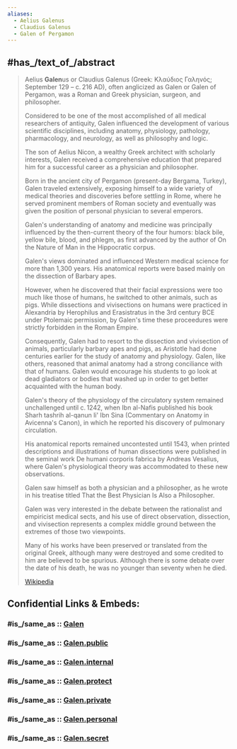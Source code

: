 ```yaml
---
aliases:
  - Aelius Galenus
  - Claudius Galenus
  - Galen of Pergamon
---
```



## #has_/text_of_/abstract 

> Aelius **Galen**us or Claudius Galenus (Greek: Κλαύδιος Γαληνός; September 129 – c. 216 AD), 
> often anglicized as Galen or Galen of Pergamon, 
> was a Roman and Greek physician, surgeon, and philosopher. 
> 
> Considered to be one of the most accomplished of all medical researchers of antiquity, 
> Galen influenced the development of various scientific disciplines, 
> including anatomy, physiology, pathology, pharmacology, and neurology, as well as philosophy and logic.
>
> The son of Aelius Nicon, a wealthy Greek architect with scholarly interests, 
> Galen received a comprehensive education 
> that prepared him for a successful career as a physician and philosopher. 
> 
> Born in the ancient city of Pergamon (present-day Bergama, Turkey), 
> Galen traveled extensively, exposing himself to a wide variety of medical theories and discoveries 
> before settling in Rome, where he served prominent members of Roman society 
> and eventually was given the position of personal physician to several emperors.
>
> Galen's understanding of anatomy and medicine 
> was principally influenced by the then-current theory of the four humors: 
> black bile, yellow bile, blood, and phlegm, 
> as first advanced by the author of On the Nature of Man in the Hippocratic corpus. 
> 
> Galen's views dominated and influenced Western medical science for more than 1,300 years. 
> His anatomical reports were based mainly on the dissection of Barbary apes. 
> 
> However, when he discovered that their facial expressions were too much like those of humans, 
> he switched to other animals, such as pigs. 
> While dissections and vivisections on humans were practiced in Alexandria 
> by Herophilus and Erasistratus in the 3rd century BCE under Ptolemaic permission, 
> by Galen's time these proceedures were strictly forbidden in the Roman Empire. 
> 
> Consequently, Galen had to resort to the dissection and vivisection of animals, 
> particularly barbary apes and pigs, 
> as Aristotle had done centuries earlier for the study of anatomy and physiology. 
> Galen, like others, reasoned that animal anatomy had a strong conciliance with that of humans. 
> Galen would encourage his students to go look at dead gladiators 
> or bodies that washed up in order to get better acquainted with the human body.
>
> Galen's theory of the physiology of the circulatory system remained unchallenged until c. 1242, 
> when Ibn al-Nafis published his book Sharh tashrih al-qanun li' Ibn Sina 
> (Commentary on Anatomy in Avicenna's Canon), 
> in which he reported his discovery of pulmonary circulation. 
> 
> His anatomical reports remained uncontested until 1543, 
> when printed descriptions and illustrations of human dissections were published 
> in the seminal work De humani corporis fabrica by Andreas Vesalius, 
> where Galen's physiological theory was accommodated to these new observations.
>
> Galen saw himself as both a physician and a philosopher, 
> as he wrote in his treatise titled That the Best Physician Is Also a Philosopher. 
> 
> Galen was very interested in the debate between the rationalist and empiricist medical sects, 
> and his use of direct observation, dissection, 
> and vivisection represents a complex middle ground between the extremes of those two viewpoints. 
> 
> Many of his works have been preserved or translated from the original Greek, 
> although many were destroyed and some credited to him are believed to be spurious. 
> Although there is some debate over the date of his death, he was no younger than seventy when he died.
>
> [Wikipedia](https://en.wikipedia.org/wiki/Galen)


## Confidential Links & Embeds: 

### #is_/same_as :: [Galen](/_Standards/Science/Scientist/Ancient_Scientists/Galen.md) 

### #is_/same_as :: [Galen.public](/_public/Science/Scientist/Ancient_Scientists/Galen.public.md) 

### #is_/same_as :: [Galen.internal](/_internal/Science/Scientist/Ancient_Scientists/Galen.internal.md) 

### #is_/same_as :: [Galen.protect](/_protect/Science/Scientist/Ancient_Scientists/Galen.protect.md) 

### #is_/same_as :: [Galen.private](/_private/Science/Scientist/Ancient_Scientists/Galen.private.md) 

### #is_/same_as :: [Galen.personal](/_personal/Science/Scientist/Ancient_Scientists/Galen.personal.md) 

### #is_/same_as :: [Galen.secret](/_secret/Science/Scientist/Ancient_Scientists/Galen.secret.md)

